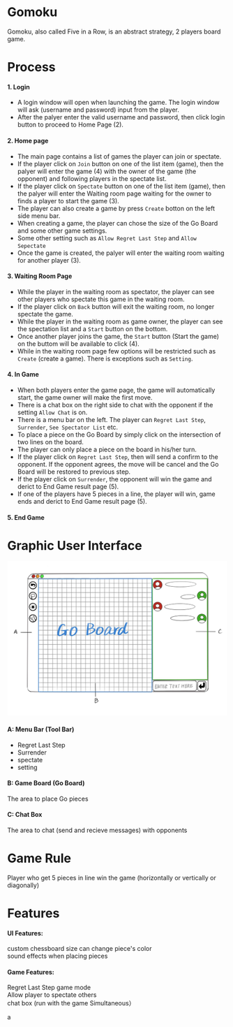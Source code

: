 # Gomoku
Gomoku, also called Five in a Row, is an abstract strategy, 2 players board game. <br>
# Process
#### **1. Login** <br>
- A login window will open when launching the game. The login window will ask (username and password) input from the player. 
- After the palyer enter the valid username and password, then click login button to proceed to Home Page (2).
#### **2. Home page** 
  - The main page contains a list of games the player can join or spectate. 
  - If the player click on ```Join``` button on one of the list item (game), then the palyer will enter the game (4) with the owner of the game (the opponent) and following players in the spectate list. 
  - If the player click on ```Spectate``` button on one of the list item (game), then the palyer will enter the Waiting room page waiting for the owner to finds a player to start the game (3). 
  - The player can also create a game by press ```Create``` botton on the left side menu bar. 
  - When creating a game, the player can chose the size of the Go Board and some other game settings. 
  - Some other setting such as ```Allow Regret Last Step``` and ```Allow Sepectate``` 
  - Once the game is created, the palyer will enter the waiting room waiting for another player (3). 
#### **3. Waiting Room Page** 
- While the player in the waiting room as spectator, the player can see other players who spectate this game in the waiting room. 
- If the player click on ```Back``` button will exit the waiting room, no longer spectate the game. <br>
- While the player in the waiting room as game owner, the player can see the spectation list and a ```Start``` button on the bottom. 
- Once another player joins the game, the ```Start``` button (Start the game) on the buttom will be available to click (4). 
- While in the waiting room page few options will be restricted such as ```Create``` (create a game). There is exceptions such as ```Setting```. 
#### **4. In Game** 
- When both players enter the game page, the game will automatically start, the game owner will make the first move. 
- There is a chat box on the right side to chat with the opponent if the setting ```Allow Chat``` is on. 
- There is a menu bar on the left. The player can ```Regret Last Step```, ```Surrender```, ```See Spectator List``` etc. 
- To place a piece on the Go Board by simply click on the intersection of two lines on the board. 
- The player can only place a piece on the board in his/her turn. 
- If the player click on ```Regret Last Step```, then will send a confirm to the opponent. If the opponent agrees, the move will be cancel and the Go Board will be restored to previous step.
- If the player click on ```Surrender```, the opponent will win the game and derict to End Game result page (5). 
- If one of the players have 5 pieces in a line, the player will win, game ends and derict to End Game result page (5). 
#### **5. End Game** 


# Graphic User Interface
<img src="https://github.com/ZhihengChang/Gomoku/blob/main/doc/img/UI_design.jpg" width="650"> <br>
#### A: Menu Bar (Tool Bar)
- Regret Last Step
- Surrender
- spectate
- setting
#### B: Game Board (Go Board)
The area to place Go pieces 
#### C: Chat Box
The area to chat (send and recieve messages) with opponents
# Game Rule
Player who get 5 pieces in line win the game (horizontally or vertically or diagonally) <br>
# Features
#### UI Features:
custom chessboard size
can change piece's color <br>
sound effects when placing pieces <br>
#### Game Features:
Regret Last Step game mode <br>
Allow player to spectate others <br>
chat box (run with the game Simultaneous）<br>

a
